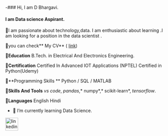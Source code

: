 -###  Hi, I am D Bhargavi.
#### I am Data science Aspirant.

👩I am passionate about technology,data. I am enthusiastic about learning .I am looking for a position in the data scientist .

📝you can check** My  CV** ( [link](https://www.dropbox.com/scl/fi/z05etw874ejgohmgp65xz/Bhargavi-CV-2.pdf?rlkey=5g79ag8n1r751go3vwt4uas8g&dl=0))

🔗**Education**
     B.Tech. in Electrical And Electronics Engineering.

🔗**Certification**
      Certified In Advanced IOT Applications (NPTEL)
      Certified in Python(Udemy)

          
🔗**Programming Skills **
           Python / SQL / MATLAB

🔗**Skills And Tools**
          *vs code*, *pandas*,* numpy*,* scikit-learn*, *tensorflow*.

🔗**Languages**
          English
          Hindi





- 🔭 I’m currently learning Data Science. 


[<img src='https://cdn.jsdelivr.net/npm/simple-icons@3.0.1/icons/linkedin.svg' alt='linkedin' height='40'>](https://www.linkedin.com/in/https://www.linkedin.com/in/d-bhargavi-a854b117a//)  


<!---
DReddyBhargavi/DReddyBhargavi is a ✨ special ✨ repository because its `README.md` (this file) appears on your GitHub profile.
You can click the Preview link to take a look at your changes.
--->
